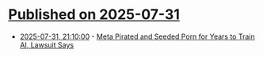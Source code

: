 # [Published on 2025-07-31](index.md)

* [2025-07-31, 21:10:00](https://soylentnews.org/article.pl?sid=25/07/30/0143216&from=rss) - [Meta Pirated and Seeded Porn for Years to Train AI, Lawsuit Says](https://soylentnews.org/article.pl?sid=25/07/30/0143216&from=rss)

